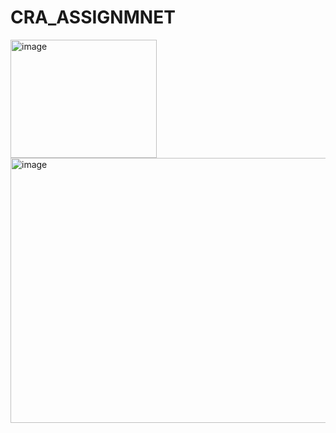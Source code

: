 # CRA_ASSIGNMNET

<img width="234" height="189" alt="image" src="https://github.com/user-attachments/assets/fe8ae6bd-2b25-4222-a310-349e75339c2c" />

<img width="722" height="424" alt="image" src="https://github.com/user-attachments/assets/0749d3ac-a3f7-487f-abde-de23c4a67e7e" />
